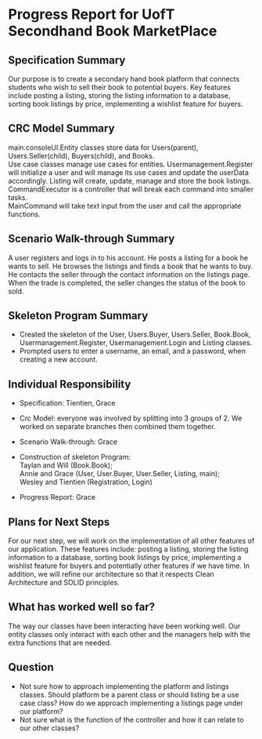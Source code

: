 # Progress Report for UofT Secondhand Book MarketPlace

## Specification Summary
Our purpose is to create a secondary hand book platform that connects students who wish to sell their book to potential
buyers. Key features include posting a listing, storing the listing information to a database, sorting book listings by price, implementing a
wishlist feature for buyers.

## CRC Model Summary
main.consoleUI.Entity classes store data for Users(parent), Users.Seller(child), Buyers(child), and Books.\
Use case classes manage use cases for entities. Usermanagement.Register will initialize a user and will manage its
use cases and update the userData accordingly. Listing will create, update, manage and store the book listings.\
CommandExecutor is a controller that will break each command into smaller tasks.\
MainCommand will take text input from the user and call the appropriate functions.

## Scenario Walk-through Summary
A user registers and logs in to his account. He posts a listing for a book he wants to sell. He browses the listings and 
finds a book that he wants to buy. He contacts the seller through the contact information on the listings page. When the 
trade is completed, the seller changes the status of the book to sold.

## Skeleton Program Summary
* Created the skeleton of the User, Users.Buyer, Users.Seller, Book.Book, Usermanagement.Register, Usermanagement.Login and Listing classes.
* Prompted users to enter a username, an email, and a password, when creating a new account.

## Individual Responsibility

* Specification: Tientien, Grace

* Crc Model: everyone was involved by splitting into 3 groups of 2. We worked on separate branches then combined them together.

* Scenario Walk-through: Grace

* Construction of skeleton Program:\
Taylan and Will (Book.Book);\
Annie and Grace (User, User.Buyer, User.Seller, Listing, main);\
Wesley and Tientien (Registration, Login)

* Progress Report: Grace

## Plans for Next Steps
For our next step, we will work on the implementation of all other features of our application. These features include:
posting a listing, storing the listing information to a database, sorting book listings by price, implementing a 
wishlist feature for buyers and potentially other features if we have time. In addition, we will refine 
our architecture so that it respects Clean Architecture and SOLID principles.

## What has worked well so far?
The way our classes have been interacting have been working well. Our entity classes only interact with each other and 
the managers help with the extra functions that are needed.

## Question
* Not sure how to approach implementing the platform and listings classes. Should platform be a parent class or should 
listing be a use case class? How do we approach implementing a listings page under our platform?
* Not sure what is the function of the controller and how it can relate to our other classes?
